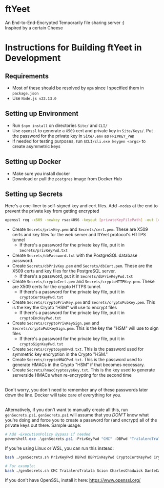 # ftYeet
An End-to-End-Encrypted Temporarily file sharing server :) <br>
Inspired by a certain Cheese

# Instructions for Building ftYeet in Development
## Requirements
* Most of these should be resolved by `npm` since I specified them in `package.json`
* Use `Node.js v22.13.0`

## Setting up Environment
* Run `$npm install` on directories `Site/` and `CLI/`
* Use `openssl` to generate a `X509` cert and private key in `Site/Keys/`. Put the password for the private key in `Site/.env` as `PRIVKEY_PWD`
* If needed for testing purposes, run `$CLI/cli.exe keygen <args>` to create asymmetric keys

## Setting up Docker
* Make sure you install docker
* Download or pull the `postgres` image from Docker Hub

## Setting up Secrets
Here's a one-liner to self-signed key and cert files. Add `-nodes` at the end to prevent the private key from getting encrypted
```bash
openssl req -x509 -newkey rsa:4096 -keyout [privateKeyFilePath] -out [certPath] -sha512 -days 365
```
* Create `Secrets/privKey.pem` and `Secrets/cert.pem`. These are X509 certs and key files for the web server and ftYeet protocol's HTTPS tunnel
    * If there's a password for the private key file, put it in `Secrets/privKeyPwd.txt`
* Create `Secrets/dbPassword.txt` with the PostgreSQL database password.
* Create `Secrets/dbPrivKey.pem` and `Secrets/dbCert.pem`. These are the X509 certs and key files for the PostgreSQL server.
    * If there's a password, put it in `Secrets/dbPrivKeyPwd.txt`
* Create `Secrets/cryptoCert.pem` and `Secrets/cryptoHTTPKey.pem`. These are X509 certs for the crypto HTTPS tunnel.
    * If there's a password for the private key file, put it in `cryptoCertKeyPwd.txt`
* Create `Secrets/cryptoPrivKey.pem` and `Secrets/cryptoPubKey.pem`. This is the key the Crypto "HSM" will use to encrypt files
    * If there's a password for the private key file, put it in `cryptoEncKeyPwd.txt`
* Create `Secrets/cryptoPrivKeySign.pem` and `Secrets/cryptoPubKeySign.pem`. This is the key the "HSM" will use to sign files
    * If there's a password for the private key file, put it in `cryptoSignKeyPwd.txt`
* Create `Secrets/cryptoSymmPwd.txt`. This is the password used for symmetric key encryption in the Crypto "HSM."
* Create `Secrets/cryptoHMACPwd.txt`. This is the password used to generate HMACs in the Crypto "HSM" if that becomes necessary.
* Create `Secrets/hmacCryptosysKey.txt`. This is the key used to generate serverside HMACs when re-encrypting for the second time
<br >
Don't worry, you don't need to remember any of these passwords later down the line. Docker will take care of everything for you.
<br><br>

Alternatively, if you don't want to manually create all this, run `genSecrets.ps1`. `genSecrets.ps1` will assume that you *DON'T* know what you're doing and force you to create a password for (and encrypt) all of the private keys out there. Sample usage:

```ps1
# Add -ExecutionPolicy Bypass if needed
powershell.exe .\genSecrets.ps1 -PrivKeyPwd "CMC" -DBPwd "TralaleroTralala" -CryptoCertKeyPwd "Scion" -CryptoEncKeyPwd "CharlesChadwick" -CryptoSignKeyPwd "DanteCastello" -CryptoSymmPwd "If_Any_Of_My-DND_Fellas_Are_Lurking_Here_and-Recognize_these_names_Hi!" -CryptoHMACPwd "WeBringTheBoom" -HMACCryptosysKey "LoveIslandSeason7"
```

If you're using Linux or WSL, you can run this instead:
```bash
bash ./genSecrets.sh PrivKeyPwd DBPwd DBPrivKeyPwd CryptoCertKeyPwd CryptoEncKeyPwd CryptoSignKeyPwd CryptoSymmPwd CryptoHMACPasswd HmacCryptosysKey

# For example:
bash ./genSecrets.sh CMC TralaleroTralala Scion CharlesChadwick DanteCastello If_Any_Of_My-DND_Fellas_Are_Lurking_Here_and-Recognize_these_names_Hi! WeBringTheBoom LoveIslandSeason7
```

If you don't have OpenSSL, install it here: https://www.openssl.org/